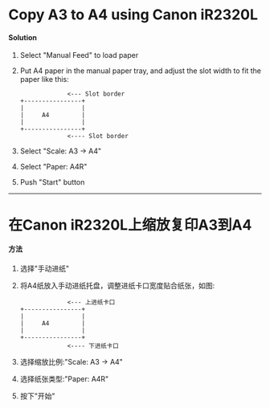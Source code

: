 
# Copy A3 to A4 using Canon iR2320L

#### Solution
1. Select "Manual Feed" to load paper
2. Put A4 paper in the manual paper tray,
   and adjust the slot width to fit the paper like this:

                    <--- Slot border
       +----------------+
       |                |
       |     A4         |
       |                |
       +----------------+
                    <---- Slot border

3. Select "Scale: A3 -> A4"
4. Select "Paper: A4R"
5. Push "Start" button

----------------------------------

# 在Canon iR2320L上缩放复印A3到A4

#### 方法
1. 选择"手动进纸"
2. 将A4纸放入手动进纸托盘，调整进纸卡口宽度贴合纸张，如图:

                    <--- 上进纸卡口
       +----------------+
       |                |
       |     A4         |
       |                |
       +----------------+
                    <---- 下进纸卡口

3. 选择缩放比例:"Scale: A3 -> A4"
4. 选择纸张类型:"Paper: A4R"
5. 按下"开始"

